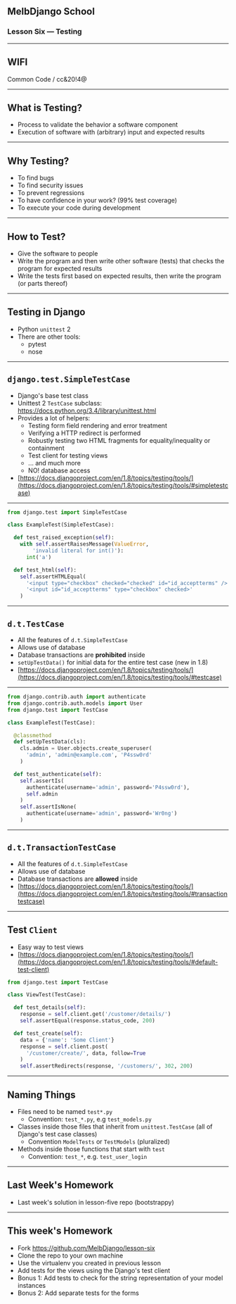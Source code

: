 ## MelbDjango School

### Lesson Six — Testing

---

## WIFI

Common Code / cc&20!4@

---

## What is Testing?

- Process to validate the behavior a software component
- Execution of software with (arbitrary) input and expected results

---

## Why Testing?

- To find bugs
- To find security issues
- To prevent regressions
- To have confidence in your work? (99% test coverage)
- To execute your code during development

---

## How to Test?

- Give the software to people
- Write the program and then write other software (tests) that checks the program for expected results
- Write the tests first based on expected results, then write the program (or parts thereof)

---

## Testing in Django

- Python `unittest` 2
- There are other tools:
  - pytest
  - nose

---

## `django.test.SimpleTestCase`

- Django's base test class
- Unittest 2 `TestCase` subclass: https://docs.python.org/3.4/library/unittest.html
- Provides a lot of helpers:
  - Testing form field rendering and error treatment
  - Verifying a HTTP redirect is performed
  - Robustly testing two HTML fragments for equality/inequality or containment
  - Test client for testing views
  - ... and much more
  - NO! database access
- [https://docs.djangoproject.com/en/1.8/topics/testing/tools/](https://docs.djangoproject.com/en/1.8/topics/testing/tools/#simpletestcase)

---

```python
from django.test import SimpleTestCase

class ExampleTest(SimpleTestCase):

  def test_raised_exception(self):
    with self.assertRaisesMessage(ValueError,
        'invalid literal for int()'):
      int('a')

  def test_html(self):
    self.assertHTMLEqual(
      '<input type="checkbox" checked="checked" id="id_acceptterms" />',
      '<input id="id_acceptterms" type="checkbox" checked>'
    )
```

---

## `d.t.TestCase`

- All the features of `d.t.SimpleTestCase`
- Allows use of database
- Database transactions are **prohibited** inside
- `setUpTestData()` for initial data for the entire test case (new in 1.8)
- [https://docs.djangoproject.com/en/1.8/topics/testing/tools/](https://docs.djangoproject.com/en/1.8/topics/testing/tools/#testcase)

---

```python
from django.contrib.auth import authenticate
from django.contrib.auth.models import User
from django.test import TestCase

class ExampleTest(TestCase):

  @classmethod
  def setUpTestData(cls):
    cls.admin = User.objects.create_superuser(
      'admin', 'admin@example.com', 'P4ssw0rd'
    )

  def test_authenticate(self):
    self.assertIs(
      authenticate(username='admin', password='P4ssw0rd'),
      self.admin
    )
    self.assertIsNone(
      authenticate(username='admin', password='Wr0ng')
    )
```

---

## `d.t.TransactionTestCase`

- All the features of `d.t.SimpleTestCase`
- Allows use of database
- Database transactions are **allowed** inside
- [https://docs.djangoproject.com/en/1.8/topics/testing/tools/](https://docs.djangoproject.com/en/1.8/topics/testing/tools/#transactiontestcase)

---

## Test `Client`

- Easy way to test views
- [https://docs.djangoproject.com/en/1.8/topics/testing/tools/](https://docs.djangoproject.com/en/1.8/topics/testing/tools/#default-test-client)

```python
from django.test import TestCase

class ViewTest(TestCase):

  def test_details(self):
    response = self.client.get('/customer/details/')
    self.assertEqual(response.status_code, 200)

  def test_create(self):
    data = {'name': 'Some Client'}
    response = self.client.post(
      '/customer/create/', data, follow=True
    )
    self.assertRedirects(response, '/customers/', 302, 200)
```


---

## Naming Things

- Files need to be named `test*.py`
  - Convention: `test_*.py`, e.g `test_models.py`
- Classes inside those files that inherit from `unittest.TestCase` (all of Django's test case classes)
  - Convention `ModelTests` or `TestModels` (pluralized)
- Methods inside those functions that start with `test`
  - Convention: `test_*`, e.g. `test_user_login`

---

## Last Week's Homework

- Last week's solution in lesson-five repo (bootstrappy)

---

## This week's Homework

- Fork https://github.com/MelbDjango/lesson-six
- Clone the repo to your own machine
- Use the virtualenv you created in previous lesson
- Add tests for the views using the Django's test client
- Bonus 1: Add tests to check for the string representation of your model instances
- Bonus 2: Add separate tests for the forms

